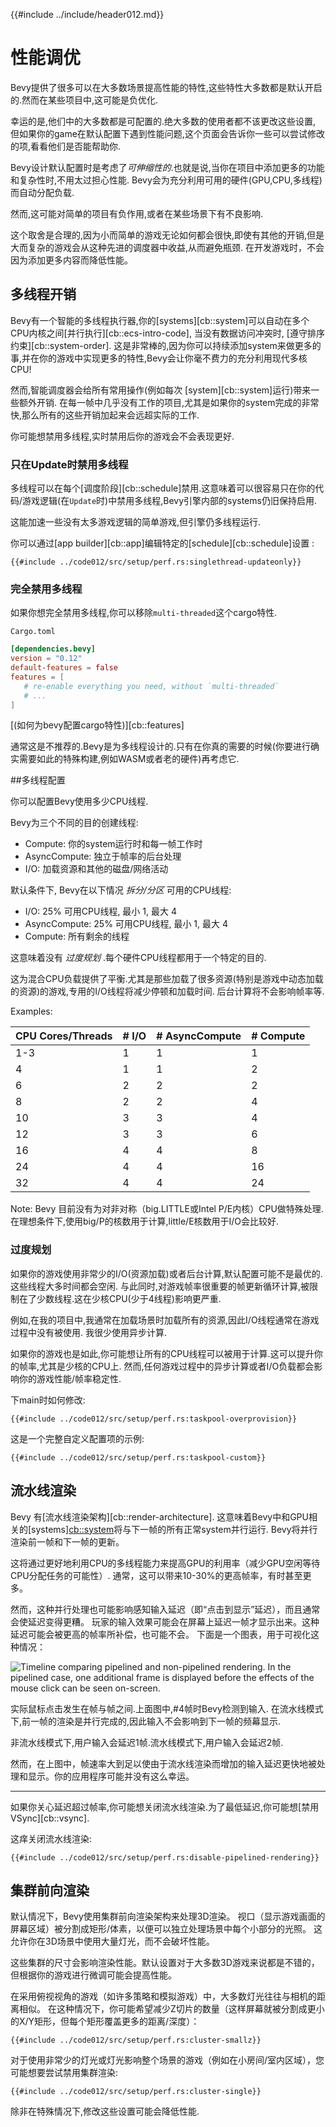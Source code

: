 {{#include ../include/header012.md}}

# 性能调优

Bevy提供了很多可以在大多数场景提高性能的特性,这些特性大多数都是默认开启的.然而在某些项目中,这可能是负优化.

幸运的是,他们中的大多数都是可配置的.绝大多数的使用者都不该更改这些设置,
但如果你的game在默认配置下遇到性能问题,这个页面会告诉你一些可以尝试修改的项,看看他们是否能帮助你.

Bevy设计默认配置时是考虑了*可伸缩性的*.也就是说,当你在项目中添加更多的功能和复杂性时,不用太过担心性能.
Bevy会为充分利用可用的硬件(GPU,CPU,多线程)而自动分配负载.

然而,这可能对简单的项目有负作用,或者在某些场景下有不良影响.

这个取舍是合理的,因为小而简单的游戏无论如何都会很快,即使有其他的开销,但是大而复杂的游戏会从这种先进的调度器中收益,从而避免瓶颈.
在开发游戏时，不会因为添加更多内容而降低性能。

## 多线程开销

Bevy有一个智能的多线程执行器,你的[systems][cb::system]可以自动在多个CPU内核之间[并行执行][cb::ecs-intro-code],
当没有数据访问冲突时, [遵守排序约束][cb::system-order].
这是非常棒的,因为你可以持续添加system来做更多的事,并在你的游戏中实现更多的特性,Bevy会让你毫不费力的充分利用现代多核CPU!

然而,智能调度器会给所有常用操作(例如每次 [system][cb::system]运行)带来一些额外开销.
在每一帧中几乎没有工作的项目,尤其是如果你的system完成的非常快,那么所有的这些开销加起来会远超实际的工作.

你可能想禁用多线程,实时禁用后你的游戏会不会表现更好.

### 只在Update时禁用多线程

多线程可以在每个[调度阶段][cb::schedule]禁用.这意味着可以很容易只在你的代码/游戏逻辑(在`Update`时)中禁用多线程,Bevy引擎内部的systems仍旧保持启用.

这能加速一些没有太多游戏逻辑的简单游戏,但引擎仍多线程运行.

你可以通过[app builder][cb::app]编辑特定的[schedule][cb::schedule]设置 :

```rust,no_run,noplayground
{{#include ../code012/src/setup/perf.rs:singlethread-updateonly}}
```

### 完全禁用多线程

如果你想完全禁用多线程,你可以移除`multi-threaded`这个cargo特性.

 `Cargo.toml`

```toml
[dependencies.bevy]
version = "0.12"
default-features = false
features = [
   # re-enable everything you need, without `multi-threaded`
   # ...
]
```

[(如何为bevy配置cargo特性)][cb::features]

通常这是不推荐的.Bevy是为多线程设计的.只有在你真的需要的时候(你要进行确实需要如此的特殊构建,例如WASM或者老的硬件)再考虑它.

##多线程配置

你可以配置Bevy使用多少CPU线程.

Bevy为三个不同的目的创建线程:
 - Compute: 你的system运行时和每一帧工作时
 - AsyncCompute: 独立于帧率的后台处理
 - I/O: 加载资源和其他的磁盘/网络活动

默认条件下, Bevy在以下情况 *拆分/分区* 可用的CPU线程:
 - I/O: 25% 可用CPU线程, 最小 1, 最大 4
 - AsyncCompute: 25% 可用CPU线程, 最小 1, 最大 4
 - Compute: 所有剩余的线程

这意味着没有 *过度规划* .每个硬件CPU线程都用于一个特定的目的.

这为混合CPU负载提供了平衡.尤其是那些加载了很多资源(特别是游戏中动态加载的资源)的游戏,专用的I/O线程将减少停顿和加载时间.
后台计算将不会影响帧率等.

Examples:

|CPU Cores/Threads|# I/O|# AsyncCompute|# Compute|
|-----------------|-----|--------------|---------|
|1-3              |1    |1             |1        |
|4                |1    |1             |2        |
|6                |2    |2             |2        |
|8                |2    |2             |4        |
|10               |3    |3             |4        |
|12               |3    |3             |6        |
|16               |4    |4             |8        |
|24               |4    |4             |16       |
|32               |4    |4             |24       |

Note: Bevy 目前没有为对非对称（big.LITTLE或Intel P/E内核）CPU做特殊处理.
在理想条件下,使用big/P的核数用于计算,little/E核数用于I/O会比较好.

### 过度规划

如果你的游戏使用非常少的I/O(资源加载)或者后台计算,默认配置可能不是最优的.这些线程大多时间都会空闲.
与此同时,对游戏帧率很重要的帧更新循环计算,被限制在了少数线程.这在少核CPU(少于4线程)影响更严重.

例如,在我的项目中,我通常在加载场景时加载所有的资源,因此I/O线程通常在游戏过程中没有被使用.
我很少使用异步计算.

如果你的游戏也是如此,你可能想让所有的CPU线程可以被用于计算.这可以提升你的帧率,尤其是少核的CPU上.
然而,任何游戏过程中的异步计算或者I/O负载都会影响你的游戏性能/帧率稳定性.

下main时如何修改:

```rust,no_run,noplayground
{{#include ../code012/src/setup/perf.rs:taskpool-overprovision}}
```

这是一个完整自定义配置项的示例:

```rust,no_run,noplayground
{{#include ../code012/src/setup/perf.rs:taskpool-custom}}
```

## 流水线渲染

Bevy 有[流水线渲染架构][cb::render-architecture]. 这意味着Bevy中和GPU相关的[systems][cb::system](这些system运行在CPU上，但为每一帧的GPU工作做准备)将与下一帧的所有正常system并行运行.
Bevy将并行渲染前一帧和下一帧的更新。

这将通过更好地利用CPU的多线程能力来提高GPU的利用率（减少GPU空闲等待CPU分配任务的可能性）.
通常，这可以带来10-30%的更高帧率，有时甚至更多。

然而，这种并行处理也可能影响感知输入延迟（即“点击到显示”延迟），而且通常会使延迟变得更糟。
玩家的输入效果可能会在屏幕上延迟一帧才显示出来。这种延迟可能会被更高的帧率所补偿，也可能不会。
下面是一个图表，用于可视化这种情况：

![Timeline comparing pipelined and non-pipelined rendering. In the pipelined
case, one additional frame is displayed before the effects of the mouse click
can be seen on-screen.](/img/pipelined-latency.png)

实际鼠标点击发生在帧与帧之间.上面图中,#4帧时Bevy检测到输入.
在流水线模式下,前一帧的渲染是并行完成的,因此输入不会影响到下一帧的频幕显示.

非流水线模式下,用户输入会延迟1帧.流水线模式下,用户输入会延迟2帧.

然而，在上图中，帧速率大到足以使由于流水线渲染而增加的输入延迟更快地被处理和显示。你的应用程序可能并没有这么幸运。

---

如果你关心延迟超过帧率,你可能想关闭流水线渲染.为了最低延迟,你可能想[禁用 VSync][cb::vsync].

这痒关闭流水线渲染:

```rust,no_run,noplayground
{{#include ../code012/src/setup/perf.rs:disable-pipelined-rendering}}
```

## 集群前向渲染

默认情况下，Bevy使用集群前向渲染架构来处理3D渲染。
视口（显示游戏画面的屏幕区域）被分割成矩形/体素，以便可以独立处理场景中每个小部分的光照。
这允许你在3D场景中使用大量灯光，而不会破坏性能。

这些集群的尺寸会影响渲染性能。默认设置对于大多数3D游戏来说都是不错的，但根据你的游戏进行微调可能会提高性能。

在采用俯视视角的游戏（如许多策略和模拟游戏）中，大多数灯光往往与相机的距离相似。
在这种情况下，你可能希望减少Z切片的数量（这样屏幕就被分割成更小的X/Y矩形，但每个矩形覆盖更多的距离/深度）：

```rust,no_run,noplayground
{{#include ../code012/src/setup/perf.rs:cluster-smallz}}
```

对于使用非常少的灯光或灯光影响整个场景的游戏（例如在小房间/室内区域），您可能想要尝试禁用集群渲染:

```rust,no_run,noplayground
{{#include ../code012/src/setup/perf.rs:cluster-single}}
```

除非在特殊情况下,修改这些设置可能会降低性能.

